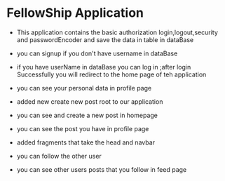 # FellowShip Application 

* This application contains the basic authorization login,logout,security and passwordEncoder and save the data in table in dataBase

* you can signup if you don't have username in dataBase

* if you have userName in dataBase you can log in ;after login Successfully you will redirect to the home page of teh application

* you can see your personal data in profile page

* added new create new post root to our application

* you can see and create a new post in homepage

* you can see the post you have in profile page

* added fragments that take the head and navbar

* you can follow the other user

* you can see other users posts that you follow in feed page
